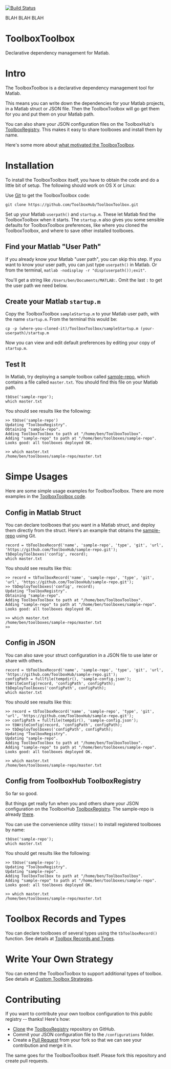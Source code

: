 [![Build Status](http://50.112.42.141/buildStatus/icon?job=ToolboxToolbox)](http://50.112.42.141/job/ToolboxToolbox/)

BLAH BLAH BLAH

# ToolboxToolbox
Declarative dependency management for Matlab.

# Intro
The ToolboxToolbox is a declarative dependency management tool for Matlab.

This means you can write down the dependencies for your Matlab projects, in a Matlab struct or JSON file.  Then the ToolboxToolbox will go get them for you and put them on your Matlab path.

You can also share your JSON configuration files on the ToolboxHub's [ToolboxRegistry](https://github.com/ToolboxHub/ToolboxRegistry).  This makes it easy to share toolboxes and install them by name.

Here's some more about [what motivated the ToolboxToolbox](https://github.com/ToolboxHub/ToolboxToolbox/wiki/Motivation).

# Installation
To install the ToolboxToolbox itself, you have to obtain the code and do a little bit of setup.  The following should work on OS X or Linux:

Use [Git](https://git-scm.com/) to get the ToolboxToolbox code:
```
git clone https://github.com/ToolboxHub/ToolboxToolbox.git
```

Set up your Matlab `userpath()` and `startup.m`.  These let Matlab find the ToolboxToolbox when it starts.  The `startup.m` also gives you some sensible defaults for ToolboxToolbox preferences, like where you cloned the ToolboxToolbox, and where to save other installed toolboxes.  

## Find your Matlab "User Path"
If you already know your Matlab "user path", you can skip this step.  If you want to know your user path, you can just type `userpath()` in Matlab.  Or from the terminal, `matlab -nodisplay -r "disp(userpath());exit"`.  

You'll get a string like `/Users/ben/Documents/MATLAB:`.  Omit the last `:` to get the user path we need below.

## Create your Matlab `startup.m`
Copy the ToolboxToolbox `sampleStartup.m` to your Matlab user path, with the name `startup.m`.  From the terminal this would be:
```
cp -p (where-you-cloned-it)/ToolboxToolbox/sampleStartup.m (your-userpath)/startup.m
```

Now you can view and edit default preferences by editing your copy of `startup.m`.

## Test It
In Matlab, try deploying a sample toolbox called [sample-repo](https://github.com/ToolboxHub/sample-repo), which contains a file called `master.txt`.  You should find this file on your Matlab path.  
```
tbUse('sample-repo');
which master.txt
```

You should see results like the following:
```
>> tbUse('sample-repo')
Updating "ToolboxRegistry".
Obtaining "sample-repo".
Adding ToolboxToolbox to path at "/home/ben/ToolboxToolbox".
Adding "sample-repo" to path at "/home/ben/toolboxes/sample-repo".
Looks good: all toolboxes deployed OK.

>> which master.txt
/home/ben/toolboxes/sample-repo/master.txt
```


# Simpe Usages
Here are some simple usage examples for ToolboxToolbox.  There are more examples in the [ToolboxToolbox code](https://github.com/ToolboxHub/ToolboxToolbox/tree/master/examples).

## Config in Matlab Struct
You can declare toolboxes that you want in a Matlab struct, and deploy them directly from the struct.  Here's an example that obtains the [sample-repo](https://github.com/ToolboxHub/sample-repo) using Git.
```
record = tbToolboxRecord('name', 'sample-repo', 'type', 'git', 'url', 'https://github.com/ToolboxHub/sample-repo.git');
tbDeployToolboxes('config', record);
which master.txt
```

You should see results like this:
```
>> record = tbToolboxRecord('name', 'sample-repo', 'type', 'git', 'url', 'https://github.com/ToolboxHub/sample-repo.git');
>> tbDeployToolboxes('config', record);
Updating "ToolboxRegistry".
Obtaining "sample-repo".
Adding ToolboxToolbox to path at "/home/ben/ToolboxToolbox".
Adding "sample-repo" to path at "/home/ben/toolboxes/sample-repo".
Looks good: all toolboxes deployed OK.

>> which master.txt
/home/ben/toolboxes/sample-repo/master.txt
>> 
```

## Config in JSON
You can also save your struct configuration in a JSON file to use later or share with others.
```
record = tbToolboxRecord('name', 'sample-repo', 'type', 'git', 'url', 'https://github.com/ToolboxHub/sample-repo.git');
configPath = fullfile(tempdir(), 'sample-config.json');
tbWriteConfig(record, 'configPath', configPath);
tbDeployToolboxes('configPath', configPath);
which master.txt
```

You should see results like this:
```
>> record = tbToolboxRecord('name', 'sample-repo', 'type', 'git', 'url', 'https://github.com/ToolboxHub/sample-repo.git');
>> configPath = fullfile(tempdir(), 'sample-config.json');
>> tbWriteConfig(record, 'configPath', configPath);
>> tbDeployToolboxes('configPath', configPath);
Updating "ToolboxRegistry".
Updating "sample-repo".
Adding ToolboxToolbox to path at "/home/ben/ToolboxToolbox".
Adding "sample-repo" to path at "/home/ben/toolboxes/sample-repo".
Looks good: all toolboxes deployed OK.

>> which master.txt
/home/ben/toolboxes/sample-repo/master.txt
```

## Config from ToolboxHub ToolboxRegistry
So far so good.

But things get really fun when you and others share your JSON configuration on the ToolboxHub [ToolboxRegistry](https://github.com/ToolboxHub/ToolboxRegistry).  The sample-repo is already [there](https://github.com/ToolboxHub/ToolboxRegistry/blob/master/configurations/sample-repo.json).

You can use the convenience utility `tbUse()` to install registered toolboxes by name:
```
tbUse('sample-repo');
which master.txt
```

You should get results like the following:
```
>> tbUse('sample-repo');
Updating "ToolboxRegistry".
Updating "sample-repo".
Adding ToolboxToolbox to path at "/home/ben/ToolboxToolbox".
Adding "sample-repo" to path at "/home/ben/toolboxes/sample-repo".
Looks good: all toolboxes deployed OK.

>> which master.txt
/home/ben/toolboxes/sample-repo/master.txt
```

# Toolbox Records and Types
You can declare toolboxes of several types using the `tbToolboxRecord()` function.  See details at [Toolbox Records and Types](https://github.com/ToolboxHub/ToolboxToolbox/wiki/Toolbox-Records-and-Types).

# Write Your Own Strategy
You can extend the ToolboxToolbox to support additional types of toolbox.  See details at [Custom Toolbox Strategies](https://github.com/ToolboxHub/ToolboxToolbox/wiki/Custom-Toolbox-Strategies).

# Contributing

If you want to contribute your own toolbox configuration to this public registry -- thanks!  Here's how:
 - [Clone](https://help.github.com/articles/fork-a-repo/) the [ToolboxRegistry](https://github.com/ToolboxHub/ToolboxRegistry) repository on GitHub.
 - Commit your JSON configuration file to the `/configurations` folder.
 - Create a [Pull Request](https://help.github.com/articles/creating-a-pull-request-from-a-fork/) from your fork so that we can see your contribution and merge it in.

The same goes for the ToolboxToolbox itself.  Please fork this repository and create pull requests.

